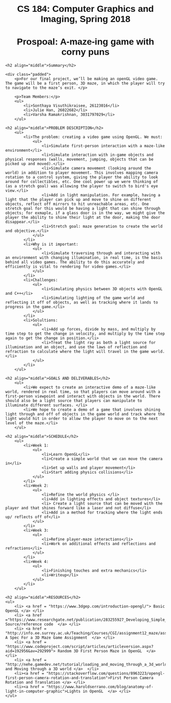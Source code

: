 <!DOCTYPE html PUBLIC "-//W3C//DTD XHTML 1.0 Strict//EN" "http://www.w3.org/TR/xhtml1/DTD/xhtml1-strict.dtd">
<html xmlns="http://www.w3.org/1999/xhtml" xml:lang="en" lang="en">
<head>
<style>  
    div.padded {  
      padding-top: 0px;  
      padding-right: 100px;  
      padding-bottom: 0.25in;  
      padding-left: 100px;  
    }  
    body {
        font-weight: 300;
        font-family: 'Open Sans', sans-serif;
        color: #121212;
    }
  h1, h2, h3, h4 {
    font-family: 'Source Sans Pro', sans-serif;
  }
</style> 
<title>Sonthaya Visuthikraisee, Julie Han, and Varsha Ramakrishnan |  CS 184</title>
<meta http-equiv="content-type" content="text/html; charset=utf-8" />
<link rel="stylesheet" type="text/css" href="style.css" media="screen" />
<link href="https://fonts.googleapis.com/css?family=Open+Sans|Source+Sans+Pro" rel="stylesheet">

</head>
<body>
<br />
<h1 align="middle">CS 184: Computer Graphics and Imaging, Spring 2018</h1>
<h1 align="middle">Prospoal: A-maze-ing game with corny puns</h1>

    <h2 align="middle">Summary</h2>

    <div class="padded">
        <p>For our final project, we’ll be making an openGL video game. The game will be a first person, 3D maze, in which the player will try to navigate to the maze’s exit. </p>

        <p>Team Members:</p>
        <ul> 
            <li>Sonthaya Visuthikraisee, 26123016</li>
            <li>Julie Han, 26022682</li>
            <li>Varsha Ramakrishnan, 3031797029</li>
        </ul>

    <h2 align="middle">PROBLEM DESCRIPTION</h2>
        <ul> 
            <li>The problem: creating a video game using OpenGL. We must:
                <ul>
                    <li>Simulate first-person interaction with a maze-like environment</li>
                    <li>Simulate interaction with in-game objects and physical responses (walls, movement, jumping, objects that can be picked up and moved).</li>
                    <li>Simulate camera movement (looking around the world) in addition to player movement. This involves mapping camera rotation to a control system, giving the player the ability to look around for collectibles, etc. One cool power up we were thinking of (as a stretch goal) was allowing the player to switch to bird's eye view.</li>
                    <li>Add in light manipulation. For example, having a light that the player can pick up and move to shine on different objects, reflect off mirrors to hit unreachable areas, etc. One stretch goal for this would be having a light that can shine through objects; for exmaple, if a glass door is in the way, we might give the player the ability to shine their light at the door, making the door disappear.</li>
                    <li>Stretch goal: maze generation to create the world and objective.</li>
                </ul>
            </li>
            <li>Why is it important:
                <ul>
                    <li>Simulate traversing through and interacting with an environment with changing illumination, in real time, is the basis behind all video games. The ability to do this accurately and efficiently is vital to rendering for video games.</li>
                </ul>
            </li>
            <li>Challenges:
                <ul>
                    <li>Simulating physics between 3D objects with OpenGL and C++</li>
                    <li>Simulating lighting of the game world and reflecting it off of objects, as well as tracking where it lands to progress in the game.</li>
                </ul>
            </li>
            <li>Solultions:
                <ul>
                    <li>Add up forces, divide by mass, and multiply by time step to get the change in velocity, and multiply by the time step again to get the change in position.</li>
                    <li>Treat the light ray as both a light source for illumination and an object, and use the laws of reflection and refraction to calculate where the light will travel in the game world.</li>
                </ul>
            </li>
        </ul>

    <h2 align="middle">GOALS AND DELIVERABLES</h2>
        <ul> 
            <li>We expect to create an interactive demo of a maze-like world, rendered in real time, so that players can move around with a first-person viewpoint and interact with objects in the world. There should also be a light source that players can manipulate to illuminate different surfaces. </li>
            <li>We hope to create a demo of a game that involves shining light through and off of objects in the game world and track where the light would hit in order to allow the player to move on to the next level of the maze.</li>
        </ul>

    <h2 align="middle">SCHEDULE</h2>
        <ul> 
            <li>Week 1:
                <ul>
                    <li>Learn OpenGL</li>
                    <li>Create a simple world that we can move the camera in</li>
                    <li>Set up walls and player movement</li>
                    <li>Start adding physics collisions</li>
                </ul>
            </li>
            <li>Week 2:
                <ul>
                    <li>Refine the world physics </li>
                    <li>Add in lighting effects and object textures</li>
                    <li> Create a light source that can be moved with the player and that shines forward like a laser and not diffuse</li>
                    <li>Add in a method for tracking where the light ends up/ reflects off of</li>
                </ul>
            </li>
            <li>Week 3:
                <ul>
                    <li>Refine player-maze interactions</li>
                    <li>Work on additional effects and reflections and refractions</li>
                </ul>
            </li>
            <li>Week 4:
                <ul>
                    <li>Finishing touches and extra mechanics</li>
                    <li>Writeup</li>
                </ul>
            </li>
        </ul>

    <h2 align="middle">RESOURCES</h2>
    <ul>
        <li> <a href = "https://www.3dgep.com/introduction-opengl/"> Basic OpenGL </a> </li>
        <li> <a href ="https://www.researchgate.net/publication/283255927_Developing_Simple_Games_with_OpenGL"> Source/reference code  </a> </li>
        <li> <a href = "http://info.ee.surrey.ac.uk/Teaching/Courses/CGI/assignment12_maze/assignment12_maze.html"> A Spec For a 3D Maze Game Assignment  </a> </li>
        <li> <a href = "https://www.codeproject.com/script/articles/articleversion.aspx?aid=192956&av=292999"> Random 3D First Person Maze in OpenGL  </a> </li>
        <li> <a href = "http://nehe.gamedev.net/tutorial/loading_and_moving_through_a_3d_world/22003/">Loading and Moving through a 3D world </a>  </li>
        <li><a href = "https://stackoverflow.com/questions/8963223/opengl-first-person-camera-rotation-and-translation">First Person Camera Rotation and Translation </a> </li>
        <li><a href = "https://www.haroldserrano.com/blog/anatomy-of-light-in-computer-graphic">Lights in OpenGL  </a> </li>
    </ul>




</div>
</body>
</html>




